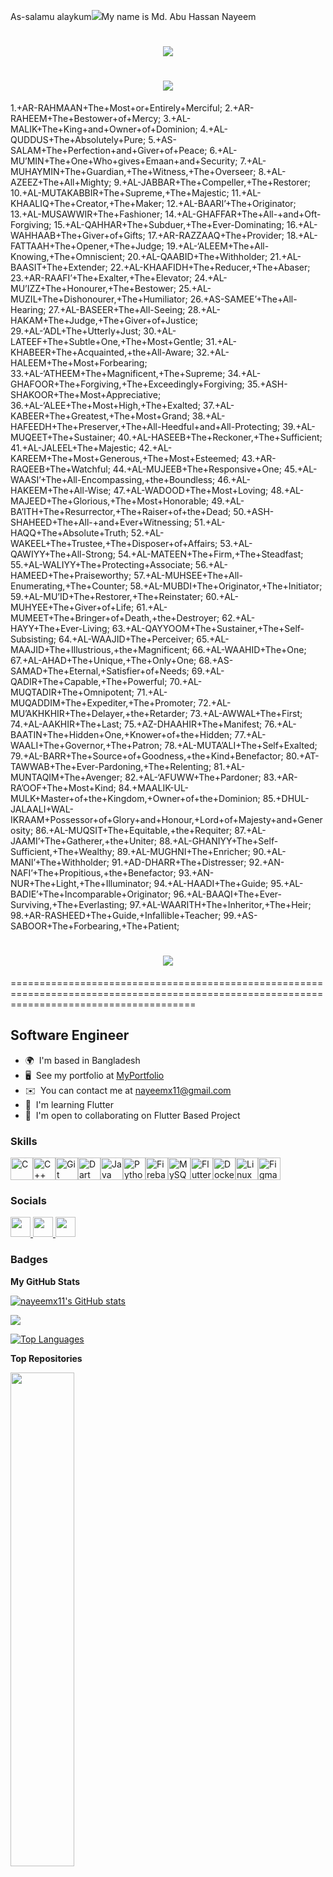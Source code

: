 As-salamu alaykum![](https://user-images.githubusercontent.com/18350557/176309783-0785949b-9127-417c-8b55-ab5a4333674e.gif)My name is Md. Abu Hassan Nayeem

<h1 align="center">
    <img src="https://readme-typing-svg.herokuapp.com/?font=Righteous&size=35&center=true&vCenter=true&width=1000&height=70&duration=4000&lines=AR-RAHMAAN+The+Most+or+Entirely+Merciful;AR-RAHEEM+The+Bestower+of+Mercy;" />
</h1>

<h1 align="center">
    <img src="https://readme-typing-svg.herokuapp.com/?font=Righteous&size=35&center=true&vCenter=true&width=1000&height=70&duration=4000&lines=1.+AR-RAHMAAN+The+Most+or+Entirely+Merciful;2.+AR-RAHEEM+The+Bestower+of+Mercy;3.+AL-MALIK+The+King+and+Owner+of+Dominion;4.+AL-QUDDUS+The+Absolutely+Pure;5.+AS-SALAM+The+Perfection+and+Giver+of+Peace;6.+AL-MU’MIN+The+One+Who+gives+Emaan+and+Security;7.+AL-MUHAYMIN+The+Guardian,+The+Witness,+The+Overseer;8.+AL-AZEEZ+The+All+Mighty;9.+AL-JABBAR+The+Compeller,+The+Restorer;10.+AL-MUTAKABBIR+The+Supreme,+The+Majestic;11.+AL-KHAALIQ+The+Creator,+The+Maker;12.+AL-BAARI’+The+Originator;13.+AL-MUSAWWIR+The+Fashioner;14.+AL-GHAFFAR+The+All-+and+Oft-Forgiving;15.+AL-QAHHAR+The+Subduer,+The+Ever-Dominating;16.+AL-WAHHAAB+The+Giver+of+Gifts;17.+AR-RAZZAAQ+The+Provider;18.+AL-FATTAAH+The+Opener,+The+Judge;19.+AL-‘ALEEM+The+All-Knowing,+The+Omniscient;20.+AL-QAABID+The+Withholder;21.+AL-BAASIT+The+Extender;22.+AL-KHAAFIDH+The+Reducer,+The+Abaser;23.+AR-RAAFI’+The+Exalter,+The+Elevator;24.+AL-MU’IZZ+The+Honourer,+The+Bestower;25.+AL-MUZIL+The+Dishonourer,+The+Humiliator;26.+AS-SAMEE’+The+All-Hearing;27.+AL-BASEER+The+All-Seeing;28.+AL-HAKAM+The+Judge,+The+Giver+of+Justice;29.+AL-‘ADL+The+Utterly+Just;30.+AL-LATEEF+The+Subtle+One,+The+Most+Gentle;31.+AL-KHABEER+The+Acquainted,+the+All-Aware;32.+AL-HALEEM+The+Most+Forbearing;33.+AL-‘ATHEEM+The+Magnificent,+The+Supreme;34.+AL-GHAFOOR+The+Forgiving,+The+Exceedingly+Forgiving;35.+ASH-SHAKOOR+The+Most+Appreciative;36.+AL-‘ALEE+The+Most+High,+The+Exalted;37.+AL-KABEER+The+Greatest,+The+Most+Grand;38.+AL-HAFEEDH+The+Preserver,+The+All-Heedful+and+All-Protecting;39.+AL-MUQEET+The+Sustainer;40.+AL-HASEEB+The+Reckoner,+The+Sufficient;41.+AL-JALEEL+The+Majestic;42.+AL-KAREEM+The+Most+Generous,+The+Most+Esteemed;43.+AR-RAQEEB+The+Watchful;44.+AL-MUJEEB+The+Responsive+One;45.+AL-WAASI’+The+All-Encompassing,+the+Boundless;46.+AL-HAKEEM+The+All-Wise;47.+AL-WADOOD+The+Most+Loving;48.+AL-MAJEED+The+Glorious,+The+Most+Honorable;49.+AL-BA’ITH+The+Resurrector,+The+Raiser+of+the+Dead;50.+ASH-SHAHEED+The+All-+and+Ever+Witnessing;51.+AL-HAQQ+The+Absolute+Truth;52.+AL-WAKEEL+The+Trustee,+The+Disposer+of+Affairs;53.+AL-QAWIYY+The+All-Strong;54.+AL-MATEEN+The+Firm,+The+Steadfast;55.+AL-WALIYY+The+Protecting+Associate;56.+AL-HAMEED+The+Praiseworthy;57.+AL-MUHSEE+The+All-Enumerating,+The+Counter;58.+AL-MUBDI+The+Originator,+The+Initiator;59.+AL-MU’ID+The+Restorer,+The+Reinstater;60.+AL-MUHYEE+The+Giver+of+Life;61.+AL-MUMEET+The+Bringer+of+Death,+the+Destroyer;62.+AL-HAYY+The+Ever-Living;63.+AL-QAYYOOM+The+Sustainer,+The+Self-Subsisting;64.+AL-WAAJID+The+Perceiver;65.+AL-MAAJID+The+Illustrious,+the+Magnificent;66.+AL-WAAHID+The+One;67.+AL-AHAD+The+Unique,+The+Only+One;68.+AS-SAMAD+The+Eternal,+Satisfier+of+Needs;69.+AL-QADIR+The+Capable,+The+Powerful;70.+AL-MUQTADIR+The+Omnipotent;71.+AL-MUQADDIM+The+Expediter,+The+Promoter;72.+AL-MU’AKHKHIR+The+Delayer,+the+Retarder;73.+AL-AWWAL+The+First;74.+AL-AAKHIR+The+Last;75.+AZ-DHAAHIR+The+Manifest;76.+AL-BAATIN+The+Hidden+One,+Knower+of+the+Hidden;77.+AL-WAALI+The+Governor,+The+Patron;78.+AL-MUTA’ALI+The+Self+Exalted;79.+AL-BARR+The+Source+of+Goodness,+the+Kind+Benefactor;80.+AT-TAWWAB+The+Ever-Pardoning,+The+Relenting;81.+AL-MUNTAQIM+The+Avenger;82.+AL-‘AFUWW+The+Pardoner;83.+AR-RA’OOF+The+Most+Kind;84.+MAALIK-UL-MULK+Master+of+the+Kingdom,+Owner+of+the+Dominion;85.+DHUL-JALAALI+WAL-IKRAAM+Possessor+of+Glory+and+Honour,+Lord+of+Majesty+and+Generosity;86.+AL-MUQSIT+The+Equitable,+the+Requiter;87.+AL-JAAMI’+The+Gatherer,+the+Uniter;88.+AL-GHANIYY+The+Self-Sufficient,+The+Wealthy;89.+AL-MUGHNI+The+Enricher;90.+AL-MANI’+The+Withholder;91.+AD-DHARR+The+Distresser;92.+AN-NAFI’+The+Propitious,+the+Benefactor;93.+AN-NUR+The+Light,+The+Illuminator;94.+AL-HAADI+The+Guide;95.+AL-BADIE’+The+Incomparable+Originator;96.+AL-BAAQI+The+Ever-Surviving,+The+Everlasting;97.+AL-WAARITH+The+Inheritor,+The+Heir;98.+AR-RASHEED+The+Guide,+Infallible+Teacher;99.+AS-SABOOR+The+Forbearing,+The+Patient;" />
</h1>

1.+AR-RAHMAAN+The+Most+or+Entirely+Merciful;
2.+AR-RAHEEM+The+Bestower+of+Mercy;
3.+AL-MALIK+The+King+and+Owner+of+Dominion;
4.+AL-QUDDUS+The+Absolutely+Pure;
5.+AS-SALAM+The+Perfection+and+Giver+of+Peace;
6.+AL-MU’MIN+The+One+Who+gives+Emaan+and+Security;
7.+AL-MUHAYMIN+The+Guardian,+The+Witness,+The+Overseer;
8.+AL-AZEEZ+The+All+Mighty;
9.+AL-JABBAR+The+Compeller,+The+Restorer;
10.+AL-MUTAKABBIR+The+Supreme,+The+Majestic;
11.+AL-KHAALIQ+The+Creator,+The+Maker;
12.+AL-BAARI’+The+Originator;
13.+AL-MUSAWWIR+The+Fashioner;
14.+AL-GHAFFAR+The+All-+and+Oft-Forgiving;
15.+AL-QAHHAR+The+Subduer,+The+Ever-Dominating;
16.+AL-WAHHAAB+The+Giver+of+Gifts;
17.+AR-RAZZAAQ+The+Provider;
18.+AL-FATTAAH+The+Opener,+The+Judge;
19.+AL-‘ALEEM+The+All-Knowing,+The+Omniscient;
20.+AL-QAABID+The+Withholder;
21.+AL-BAASIT+The+Extender;
22.+AL-KHAAFIDH+The+Reducer,+The+Abaser;
23.+AR-RAAFI’+The+Exalter,+The+Elevator;
24.+AL-MU’IZZ+The+Honourer,+The+Bestower;
25.+AL-MUZIL+The+Dishonourer,+The+Humiliator;
26.+AS-SAMEE’+The+All-Hearing;
27.+AL-BASEER+The+All-Seeing;
28.+AL-HAKAM+The+Judge,+The+Giver+of+Justice;
29.+AL-‘ADL+The+Utterly+Just;
30.+AL-LATEEF+The+Subtle+One,+The+Most+Gentle;
31.+AL-KHABEER+The+Acquainted,+the+All-Aware;
32.+AL-HALEEM+The+Most+Forbearing;
33.+AL-‘ATHEEM+The+Magnificent,+The+Supreme;
34.+AL-GHAFOOR+The+Forgiving,+The+Exceedingly+Forgiving;
35.+ASH-SHAKOOR+The+Most+Appreciative;
36.+AL-‘ALEE+The+Most+High,+The+Exalted;
37.+AL-KABEER+The+Greatest,+The+Most+Grand;
38.+AL-HAFEEDH+The+Preserver,+The+All-Heedful+and+All-Protecting;
39.+AL-MUQEET+The+Sustainer;
40.+AL-HASEEB+The+Reckoner,+The+Sufficient;
41.+AL-JALEEL+The+Majestic;
42.+AL-KAREEM+The+Most+Generous,+The+Most+Esteemed;
43.+AR-RAQEEB+The+Watchful;
44.+AL-MUJEEB+The+Responsive+One;
45.+AL-WAASI’+The+All-Encompassing,+the+Boundless;
46.+AL-HAKEEM+The+All-Wise;
47.+AL-WADOOD+The+Most+Loving;
48.+AL-MAJEED+The+Glorious,+The+Most+Honorable;
49.+AL-BA’ITH+The+Resurrector,+The+Raiser+of+the+Dead;
50.+ASH-SHAHEED+The+All-+and+Ever+Witnessing;
51.+AL-HAQQ+The+Absolute+Truth;
52.+AL-WAKEEL+The+Trustee,+The+Disposer+of+Affairs;
53.+AL-QAWIYY+The+All-Strong;
54.+AL-MATEEN+The+Firm,+The+Steadfast;
55.+AL-WALIYY+The+Protecting+Associate;
56.+AL-HAMEED+The+Praiseworthy;
57.+AL-MUHSEE+The+All-Enumerating,+The+Counter;
58.+AL-MUBDI+The+Originator,+The+Initiator;
59.+AL-MU’ID+The+Restorer,+The+Reinstater;
60.+AL-MUHYEE+The+Giver+of+Life;
61.+AL-MUMEET+The+Bringer+of+Death,+the+Destroyer;
62.+AL-HAYY+The+Ever-Living;
63.+AL-QAYYOOM+The+Sustainer,+The+Self-Subsisting;
64.+AL-WAAJID+The+Perceiver;
65.+AL-MAAJID+The+Illustrious,+the+Magnificent;
66.+AL-WAAHID+The+One;
67.+AL-AHAD+The+Unique,+The+Only+One;
68.+AS-SAMAD+The+Eternal,+Satisfier+of+Needs;
69.+AL-QADIR+The+Capable,+The+Powerful;
70.+AL-MUQTADIR+The+Omnipotent;
71.+AL-MUQADDIM+The+Expediter,+The+Promoter;
72.+AL-MU’AKHKHIR+The+Delayer,+the+Retarder;
73.+AL-AWWAL+The+First;
74.+AL-AAKHIR+The+Last;
75.+AZ-DHAAHIR+The+Manifest;
76.+AL-BAATIN+The+Hidden+One,+Knower+of+the+Hidden;
77.+AL-WAALI+The+Governor,+The+Patron;
78.+AL-MUTA’ALI+The+Self+Exalted;
79.+AL-BARR+The+Source+of+Goodness,+the+Kind+Benefactor;
80.+AT-TAWWAB+The+Ever-Pardoning,+The+Relenting;
81.+AL-MUNTAQIM+The+Avenger;
82.+AL-‘AFUWW+The+Pardoner;
83.+AR-RA’OOF+The+Most+Kind;
84.+MAALIK-UL-MULK+Master+of+the+Kingdom,+Owner+of+the+Dominion;
85.+DHUL-JALAALI+WAL-IKRAAM+Possessor+of+Glory+and+Honour,+Lord+of+Majesty+and+Generosity;
86.+AL-MUQSIT+The+Equitable,+the+Requiter;
87.+AL-JAAMI’+The+Gatherer,+the+Uniter;
88.+AL-GHANIYY+The+Self-Sufficient,+The+Wealthy;
89.+AL-MUGHNI+The+Enricher;
90.+AL-MANI’+The+Withholder;
91.+AD-DHARR+The+Distresser;
92.+AN-NAFI’+The+Propitious,+the+Benefactor;
93.+AN-NUR+The+Light,+The+Illuminator;
94.+AL-HAADI+The+Guide;
95.+AL-BADIE’+The+Incomparable+Originator;
96.+AL-BAAQI+The+Ever-Surviving,+The+Everlasting;
97.+AL-WAARITH+The+Inheritor,+The+Heir;
98.+AR-RASHEED+The+Guide,+Infallible+Teacher;
99.+AS-SABOOR+The+Forbearing,+The+Patient;

<h1 align="center">
    <img src="https://readme-typing-svg.herokuapp.com/?font=Righteous&size=35&center=true&vCenter=true&width=500&height=70&duration=4000&lines=
    &#1575;&#1604;&#0631;&#062D;&#0645;&#0627;&#0646;+AR-RAHMAAN+The+Most+or+Entirely+Merciful;
    &#1575;&#1604;&#0631;&#062D;&#064A;&#0645;+AR-RAHEEM+The+Bestower+of+Mercy;
    &#1575;&#1604;&#0645;&#0644;&#0643;+AL-MALIK+The+King+and+Owner+of+Dominion;
    &#1575;&#1604;&#0642;&#0648;&#062F;&#0648;&#0633;+AL-QUDDUS+The+Absolutely+Pure;
    &#1575;&#1604;&#0633;&#0644;&#0627;&#0645;+AS-SALAM+The+Perfection+and+Giver+of+Peace;
    &#1575;&#1604;&#0645;&#064F&#0645;&#0646;+AL-MU’MIN+The+One+Who+gives+Emaan+and+Security;
    &#1575;&#1604;&#0645;&#064F&#0647;&#064A;&#0645;&#0646;+AL-MUHAYMIN+The+Guardian,+The+Witness,+The+Overseer;
    &#1575;&#1604;&#0639;&#0632;&#064A;&#0632;+AL-AZEEZ+The+All+Mighty;
    &#1575;&#1604;&#062C;&#0628;&#0627;&#0631;+AL-JABBAR+The+Compeller,+The+Restorer;
    &#1575;&#1604;&#0645;&#064F&#062A;&#0643;&#0627;&#0628;&#0651;&#064A;&#0631;+AL-MUTAKABBIR+The+Supreme,+The+Majestic;">
</h1>

============================================================================================================================================


Software Engineer
-----------------

* 🌍  I'm based in Bangladesh
* 🖥️  See my portfolio at [MyPortfolio](http://abuhassannayeem.github.io/portfolio/)
* ✉️  You can contact me at [nayeemx11@gmail.com](mailto:nayeemx11@gmail.com)
* 🧠  I'm learning Flutter
* 🤝  I'm open to collaborating on Flutter Based Project

### Skills


<p align="left">
<a href="https://docs.microsoft.com/en-us/cpp/?view=msvc-170" target="_blank" rel="noreferrer"><img src="https://raw.githubusercontent.com/danielcranney/readme-generator/main/public/icons/skills/c-colored.svg" width="36" height="36" alt="C" /></a><a href="https://docs.microsoft.com/en-us/cpp/?view=msvc-170" target="_blank" rel="noreferrer"><img src="https://raw.githubusercontent.com/danielcranney/readme-generator/main/public/icons/skills/cplusplus-colored.svg" width="36" height="36" alt="C++" /></a><a href="https://git-scm.com/" target="_blank" rel="noreferrer"><img src="https://raw.githubusercontent.com/danielcranney/readme-generator/main/public/icons/skills/git-colored.svg" width="36" height="36" alt="Git" /></a><a href="https://dart.dev/" target="_blank" rel="noreferrer"><img src="https://raw.githubusercontent.com/danielcranney/readme-generator/main/public/icons/skills/dart-colored.svg" width="36" height="36" alt="Dart" /></a><a href="https://www.oracle.com/java/" target="_blank" rel="noreferrer"><img src="https://raw.githubusercontent.com/danielcranney/readme-generator/main/public/icons/skills/java-colored.svg" width="36" height="36" alt="Java" /></a><a href="https://www.python.org/" target="_blank" rel="noreferrer"><img src="https://raw.githubusercontent.com/danielcranney/readme-generator/main/public/icons/skills/python-colored.svg" width="36" height="36" alt="Python" /></a><a href="https://firebase.google.com/" target="_blank" rel="noreferrer"><img src="https://raw.githubusercontent.com/danielcranney/readme-generator/main/public/icons/skills/firebase-colored.svg" width="36" height="36" alt="Firebase" /></a><a href="https://www.mysql.com/" target="_blank" rel="noreferrer"><img src="https://raw.githubusercontent.com/danielcranney/readme-generator/main/public/icons/skills/mysql-colored.svg" width="36" height="36" alt="MySQL" /></a><a href="https://flutter.dev/" target="_blank" rel="noreferrer"><img src="https://raw.githubusercontent.com/danielcranney/readme-generator/main/public/icons/skills/flutter-colored.svg" width="36" height="36" alt="Flutter" /></a><a href="https://www.docker.com/" target="_blank" rel="noreferrer"><img src="https://raw.githubusercontent.com/danielcranney/readme-generator/main/public/icons/skills/docker-colored.svg" width="36" height="36" alt="Docker" /></a><a href="https://www.linux.org" target="_blank" rel="noreferrer"><img src="https://raw.githubusercontent.com/danielcranney/readme-generator/main/public/icons/skills/linux-colored.svg" width="36" height="36" alt="Linux" /></a><a href="https://www.figma.com/" target="_blank" rel="noreferrer"><img src="https://raw.githubusercontent.com/danielcranney/readme-generator/main/public/icons/skills/figma-colored.svg" width="36" height="36" alt="Figma" /></a>
</p>


### Socials

<p align="left"> <a href="https://www.facebook.com/nayeemx11/" target="_blank" rel="noreferrer"> <picture> <source media="(prefers-color-scheme: dark)" srcset="https://raw.githubusercontent.com/danielcranney/readme-generator/main/public/icons/socials/facebook-dark.svg" /> <source media="(prefers-color-scheme: light)" srcset="https://raw.githubusercontent.com/danielcranney/readme-generator/main/public/icons/socials/facebook.svg" /> <img src="https://raw.githubusercontent.com/danielcranney/readme-generator/main/public/icons/socials/facebook.svg" width="32" height="32" /> </picture> </a> <a href="https://www.github.com/nayeemx11" target="_blank" rel="noreferrer"> <picture> <source media="(prefers-color-scheme: dark)" srcset="https://raw.githubusercontent.com/danielcranney/readme-generator/main/public/icons/socials/github-dark.svg" /> <source media="(prefers-color-scheme: light)" srcset="https://raw.githubusercontent.com/danielcranney/readme-generator/main/public/icons/socials/github.svg" /> <img src="https://raw.githubusercontent.com/danielcranney/readme-generator/main/public/icons/socials/github.svg" width="32" height="32" /> </picture> </a> <a href="https://www.linkedin.com/in/nx11/" target="_blank" rel="noreferrer"> <picture> <source media="(prefers-color-scheme: dark)" srcset="https://raw.githubusercontent.com/danielcranney/readme-generator/main/public/icons/socials/linkedin-dark.svg" /> <source media="(prefers-color-scheme: light)" srcset="https://raw.githubusercontent.com/danielcranney/readme-generator/main/public/icons/socials/linkedin.svg" /> <img src="https://raw.githubusercontent.com/danielcranney/readme-generator/main/public/icons/socials/linkedin.svg" width="32" height="32" /> </picture> </a></p>

### Badges

<b>My GitHub Stats</b>

<a href="http://www.github.com/nayeemx11"><img src="https://github-readme-stats.vercel.app/api?username=nayeemx11&show_icons=true&hide=&count_private=true&title_color=0891b2&text_color=ffffff&icon_color=0891b2&bg_color=22272e&hide_border=true&show_icons=true" alt="nayeemx11's GitHub stats" /></a>

<a href="http://www.github.com/nayeemx11"><img src="https://github-readme-streak-stats.herokuapp.com/?user=nayeemx11&stroke=ffffff&background=22272e&ring=0891b2&fire=0891b2&currStreakNum=ffffff&currStreakLabel=0891b2&sideNums=ffffff&sideLabels=ffffff&dates=ffffff&hide_border=true" /></a>

<a href="https://github.com/nayeemx11" align="left"><img src="https://github-readme-stats.vercel.app/api/top-langs/?username=nayeemx11&langs_count=10&title_color=0891b2&text_color=ffffff&icon_color=0891b2&bg_color=22272e&hide_border=true&locale=en&custom_title=Top%20%Languages" alt="Top Languages" /></a>

<b>Top Repositories</b>

<div width="100%" align="center"><a href="https://github.com/nayeemx11/mediag" align="left"><img align="left" width="45%" src="https://github-readme-stats.vercel.app/api/pin/?username=nayeemx11&repo=mediag&title_color=0891b2&text_color=ffffff&icon_color=0891b2&bg_color=22272e&hide_border=true&locale=en" /></a></div><br /><br /><br /><br /><br /><br /><br />
<!--
### Hi there 👋


**nayeemx11/nayeemx11** is a ✨ _special_ ✨ repository because its `README.md` (this file) appears on your GitHub profile.

Here are some ideas to get you started:

- 🔭 I’m currently working on ...
- 🌱 I’m currently learning ...
- 👯 I’m looking to collaborate on ...
- 🤔 I’m looking for help with ...
- 💬 Ask me about ...
- 📫 How to reach me: ...
- 😄 Pronouns: ...
- ⚡ Fun fact: ...
-->

